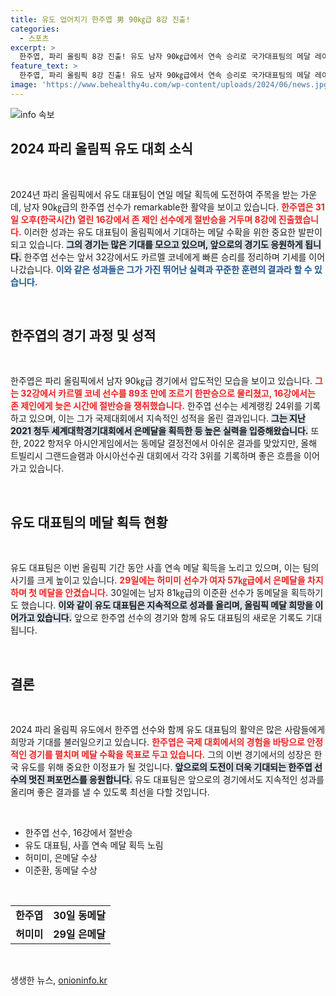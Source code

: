 ```yaml
---
title: 유도 업어치기 한주엽 男 90㎏급 8강 진출!
categories:
  - 스포츠
excerpt: >
  한주엽, 파리 올림픽 8강 진출! 유도 남자 90㎏급에서 연속 승리로 국가대표팀의 메달 레이스에 박차를 가하며 기대감을 높이고 있다. 3일 연속 메달의 주인공이 될 수 있을까?
feature_text: >
  한주엽, 파리 올림픽 8강 진출! 유도 남자 90㎏급에서 연속 승리로 국가대표팀의 메달 레이스에 박차를 가하며 기대감을 높이고 있다. 3일 연속 메달의 주인공이 될 수 있을까?
image: 'https://www.behealthy4u.com/wp-content/uploads/2024/06/news.jpg'
---
```


<p><img src="https://www.behealthy4u.com/wp-content/uploads/2024/06/news.jpg" alt="info 속보" /></p>

<h2 data-ke-size="size26">2024 파리 올림픽 유도 대회 소식</h2>

<p data-ke-size="size16">&nbsp;</p>

<p data-ke-size="size16">2024년 파리 올림픽에서 유도 대표팀이 연일 메달 획득에 도전하여 주목을 받는 가운데, 남자 90㎏급의 한주엽 선수가 remarkable한 활약을 보이고 있습니다. <b><span style="color: #ee2323;">한주엽은 31일 오후(한국시간) 열린 16강에서 존 제인 선수에게 절반승을 거두며 8강에 진출했습니다.</span></b> 이러한 성과는 유도 대표팀이 올림픽에서 기대하는 메달 수확을 위한 중요한 발판이 되고 있습니다. <b><span style="background-color: #21538527;">그의 경기는 많은 기대를 모으고 있으며, 앞으로의 경기도 응원하게 됩니다.</span></b> 한주엽 선수는 앞서 32강에서도 카르멜 코네에게 빠른 승리를 정리하며 기세를 이어나갔습니다. <b><span style="color: #1a5490;">이와 같은 성과들은 그가 가진 뛰어난 실력과 꾸준한 훈련의 결과라 할 수 있습니다.</span></b></p>

<p data-ke-size="size16">&nbsp;</p>

<h2 data-ke-size="size26">한주엽의 경기 과정 및 성적</h2>

<p data-ke-size="size16">&nbsp;</p>

<p data-ke-size="size16">한주엽은 파리 올림픽에서 남자 90㎏급 경기에서 압도적인 모습을 보이고 있습니다. <b><span style="color: #ee2323;">그는 32강에서 카르멜 코네 선수를 89초 만에 조르기 한판승으로 물리쳤고, 16강에서는 존 제인에게 늦은 시간에 절반승을 쟁취했습니다.</span></b> 한주엽 선수는 세계랭킹 24위를 기록하고 있으며, 이는 그가 국제대회에서 지속적인 성적을 올린 결과입니다. <b><span style="background-color: #21538527;">그는 지난 2021 청두 세계대학경기대회에서 은메달을 획득한 등 높은 실력을 입증해왔습니다.</span></b> 또한, 2022 항저우 아시안게임에서는 동메달 결정전에서 아쉬운 결과를 맞았지만, 올해 트빌리시 그랜드슬램과 아시아선수권 대회에서 각각 3위를 기록하며 좋은 흐름을 이어가고 있습니다.</p>

<p data-ke-size="size16">&nbsp;</p>

<h2 data-ke-size="size26">유도 대표팀의 메달 획득 현황</h2>

<p data-ke-size="size16">&nbsp;</p>

<p data-ke-size="size16">유도 대표팀은 이번 올림픽 기간 동안 사흘 연속 메달 획득을 노리고 있으며, 이는 팀의 사기를 크게 높이고 있습니다. <b><span style="color: #ee2323;">29일에는 허미미 선수가 여자 57㎏급에서 은메달을 차지하며 첫 메달을 안겼습니다.</span></b> 30일에는 남자 81㎏급의 이준환 선수가 동메달을 획득하기도 했습니다. <b><span style="background-color: #21538527;">이와 같이 유도 대표팀은 지속적으로 성과를 올리며, 올림픽 메달 희망을 이어가고 있습니다.</span></b> 앞으로 한주엽 선수의 경기와 함께 유도 대표팀의 새로운 기록도 기대됩니다.</p>

<p data-ke-size="size16">&nbsp;</p>

<h2 data-ke-size="size26">결론</h2>

<p data-ke-size="size16">&nbsp;</p>

<p data-ke-size="size16">2024 파리 올림픽 유도에서 한주엽 선수와 함께 유도 대표팀의 활약은 많은 사람들에게 희망과 기대를 불러일으키고 있습니다. <b><span style="color: #ee2323;">한주엽은 국제 대회에서의 경험을 바탕으로 안정적인 경기를 펼치며 메달 수확을 목표로 두고 있습니다.</span></b> 그의 이번 경기에서의 성장은 한국 유도를 위해 중요한 이정표가 될 것입니다. <b><span style="background-color: #21538527;">앞으로의 도전이 더욱 기대되는 한주엽 선수의 멋진 퍼포먼스를 응원합니다.</span></b> 유도 대표팀은 앞으로의 경기에서도 지속적인 성과를 올리며 좋은 결과를 낼 수 있도록 최선을 다할 것입니다.</p>

<p data-ke-size="size16">&nbsp;</p>

<ul>
    <li>한주엽 선수, 16강에서 절반승</li>
    <li>유도 대표팀, 사흘 연속 메달 획득 노림</li>
    <li>허미미, 은메달 수상</li>
    <li>이준환, 동메달 수상</li>
</ul>

<p data-ke-size="size16">&nbsp;</p>

<table>
    <tr>
        <td style="text-align: center; height: 17px;"><b>한주엽</b></td>
        <td style="text-align: center; height: 17px;"><b>30일 동메달</b></td>
    </tr>
    <tr>
        <td style="text-align: center; height: 17px;"><b>허미미</b></td>
        <td style="text-align: center; height: 17px;"><b>29일 은메달</b></td>
    </tr>
</table>

<p data-ke-size="size16">&nbsp;</p>
생생한 뉴스, <a href="https://onioninfo.kr" rel="dofollow">onioninfo.kr</a>


